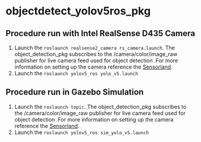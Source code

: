 # objectdetect_yolov5ros_pkg

## Procedure run with Intel RealSense D435 Camera
1. Launch the ```roslaunch realsense2_camera rs_camera.launch```. The object_detection_pkg subscribes to the /camera/color/image_raw publisher for live camera feed used for object detection .For more information on setting up the camera reference the [Sensorland](https://github.com/IcebergASV/Sensorland).
2. Launch the ```roslaunch yolov5_ros yolo_v5.launch ```

## Procedure run in Gazebo Simulation
1. Launch the ```roslaunch topic```. The object_detection_pkg subscribes to the /camera/color/image_raw publisher for live camera feed used for object detection .For more information on setting up the camera reference the [Sensorland](https://github.com/IcebergASV/Sensorland).
2. Launch the ```roslaunch yolov5_ros sim_yolo_v5.launch ``` 
